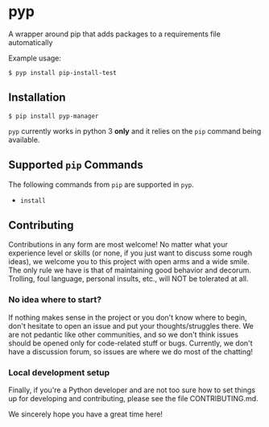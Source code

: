 # pyp
A wrapper around pip that adds packages to a requirements file automatically

Example usage:

```console
$ pyp install pip-install-test
```

## Installation
```console
$ pip install pyp-manager
```

`pyp` currently works in python 3 **only** and it relies on the `pip` command being available.

## Supported `pip` Commands
The following commands from `pip` are supported in `pyp`.
- `install`

## Contributing
Contributions in any form are most welcome! No matter what your experience level or skills (or none, if you just want to discuss some rough ideas), we welcome you to this project with open arms and a wide smile. The only rule we have is that of maintaining good behavior and decorum. Trolling, foul language, personal insults, etc., will NOT be tolerated at all.

### No idea where to start?

If nothing makes sense in the project or you don't know where to begin, don't hesitate to open an issue and put your thoughts/struggles there. We are not pedantic like other communities, and so we don't think issues should be opened only for code-related stuff or bugs. Currently, we don't have a discussion forum, so issues are where we do most of the chatting!

### Local development setup

Finally, if you're a Python developer and are not too sure how to set things up for developing and contributing, please see the file CONTRIBUTING.md.

We sincerely hope you have a great time here!